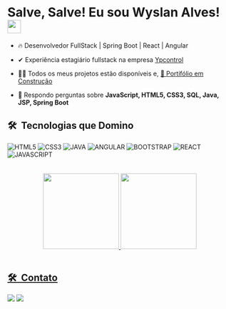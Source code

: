 <h1> Salve, Salve! Eu sou Wyslan Alves! <img src="https://raw.githubusercontent.com/kaueMarques/KaueMarques/master/hi.gif" width="30px"></h1>

- 🔥 Desenvolvedor FullStack | Spring Boot | React | Angular

- ✔ Experiência estagiário fullstack na empresa <a target="_blank" href="https://ypcontrol.com/">Ypcontrol</a>

- 👩‍💻 Todos os meus projetos estão disponíveis e, [🚨 <a target="_blank" href="https://wyslanalves.github.io/Wyslan-Portfolio/
">Portifólio em Construção</a>]()

- 💬 Respondo perguntas sobre **JavaScript, HTML5, CSS3, SQL, Java, JSP, Spring Boot**

## 🛠 &nbsp;Tecnologias que Domino
<div>
  <img align="center"  alt="HTML5" src="https://img.shields.io/badge/HTML5-E34F26?style=for-the-badge&logo=html5&logoColor=white">
  <img align="center" alt="CSS3" src="https://img.shields.io/badge/CSS3-1572B6?style=for-the-badge&logo=css3&logoColor=">
  <img align="center" alt="JAVA" src="https://img.shields.io/badge/Java-ED8B00?style=for-the-badge&logo=java&logoColor=white">
  <img align="center" alt="ANGULAR" src="https://img.shields.io/badge/Angular-DD0031?style=for-the-badge&logo=angular&logoColor=white">
  <img align="center" alt="BOOTSTRAP" src="https://img.shields.io/badge/Bootstrap-563D7C?style=for-the-badge&logo=bootstrap&logoColor=white">
  <img align="center" alt="REACT" src="https://img.shields.io/badge/Spring-6DB33F?style=for-the-badge&logo=spring&logoColor=white">
  <img align="center" alt="JAVASCRIPT" src="https://img.shields.io/badge/JavaScript-F7DF1E?style=for-the-badge&logo=javascript&logoColor=black">
</div><br><br>
<div align="center">
  <a href="https://github.com/wyslanalves">
  <img height="170em" src="https://github-readme-stats.vercel.app/api?username=wyslanalves&show_icons=true&theme=dracula&include_all_commits=true&count_private=true"/>
  <img height="170em" src="https://github-readme-stats.vercel.app/api/top-langs/?username=wyslanalves&layout=compact&langs_count=7&theme=dracula"/>
</div><br>

  ## 🛠 &nbsp;Contato
<div>
  <a href = "mailto:wyslandasilvaalves@gmail.com"><img src="https://img.shields.io/badge/-Gmail-%23333?style=for-the-badge&logo=gmail&logoColor=white" target="_blank"></a>
  <a href="https://www.linkedin.com/in/wyslan-alves" target="_blank"><img src="https://img.shields.io/badge/-LinkedIn-%230077B5?style=for-the-badge&logo=linkedin&logoColor=white" target="_blank"></a> 
</div>

